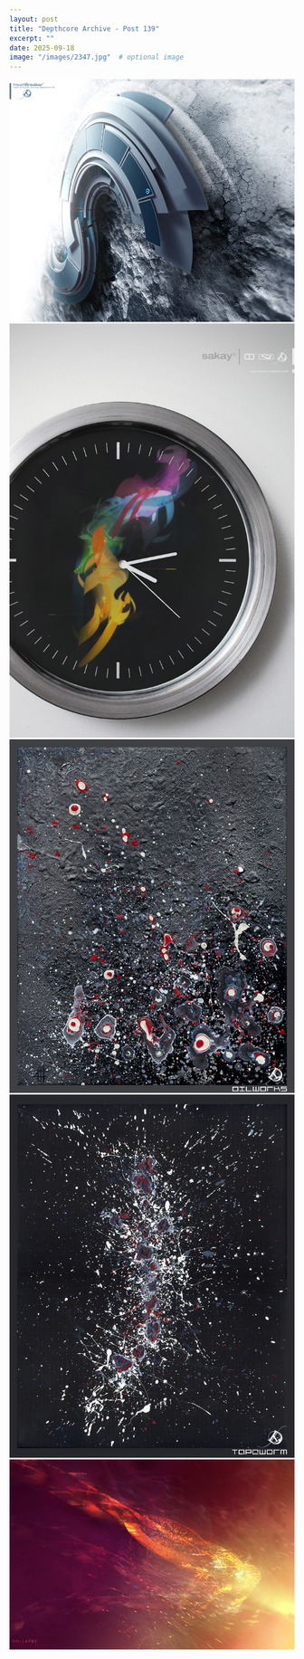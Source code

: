 ```yaml
---
layout: post
title: "Depthcore Archive - Post 139"
excerpt: ""
date: 2025-09-18
image: "/images/2347.jpg"  # optional image
---
```


<img src="/images/2347.jpg">
<img src="/images/2348.jpg" alt="2348.jpg"/>
<img src="/images/2349.jpg" alt="2349.jpg"/>
<img src="/images/2350.jpg" alt="2350.jpg"/>
<img src="/images/2351.jpg" alt="2351.jpg"/>
